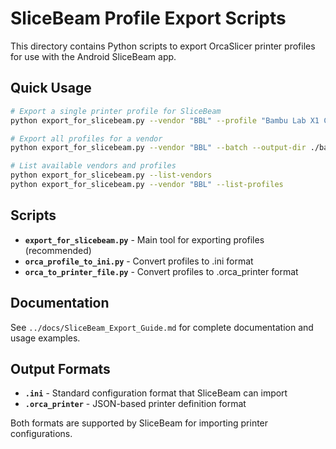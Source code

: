 # SliceBeam Profile Export Scripts

This directory contains Python scripts to export OrcaSlicer printer profiles for use with the Android SliceBeam app.

## Quick Usage

```bash
# Export a single printer profile for SliceBeam
python export_for_slicebeam.py --vendor "BBL" --profile "Bambu Lab X1 Carbon 0.4 nozzle" --output-dir ./exports

# Export all profiles for a vendor
python export_for_slicebeam.py --vendor "BBL" --batch --output-dir ./bambu_exports

# List available vendors and profiles
python export_for_slicebeam.py --list-vendors
python export_for_slicebeam.py --vendor "BBL" --list-profiles
```

## Scripts

- **`export_for_slicebeam.py`** - Main tool for exporting profiles (recommended)
- **`orca_profile_to_ini.py`** - Convert profiles to .ini format
- **`orca_to_printer_file.py`** - Convert profiles to .orca_printer format

## Documentation

See `../docs/SliceBeam_Export_Guide.md` for complete documentation and usage examples.

## Output Formats

- **`.ini`** - Standard configuration format that SliceBeam can import
- **`.orca_printer`** - JSON-based printer definition format

Both formats are supported by SliceBeam for importing printer configurations.